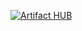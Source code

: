 [![Artifact HUB](https://img.shields.io/endpoint?url=https://artifacthub.io/badge/repository/lebenitza)](https://artifacthub.io/packages/search?repo=lebenitza)